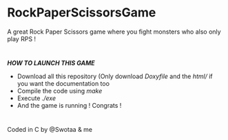 # RockPaperScissorsGame
A great Rock Paper Scissors game where you fight monsters who also only play RPS ! 
#
***HOW TO LAUNCH THIS GAME***
<ul>
  <li>Download all this repository (Only download <i>Doxyfile</i> and the <i>html/</i> if you want the documentation too</li>
  <li>Compile the code using <i>make</i></li>
  <li>Execute <i>./exe</i></li>
  <li>And the game is running ! Congrats !</li>
</ul>

#
Coded in C by @Swotaa &amp; me
